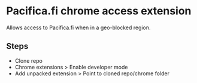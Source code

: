 # Pacifica.fi chrome access extension

Allows access to Pacifica.fi when in a geo-blocked region.

## Steps
- Clone repo
- Chrome extensions > Enable developer mode
- Add unpacked extension > Point to cloned repo/chrome folder